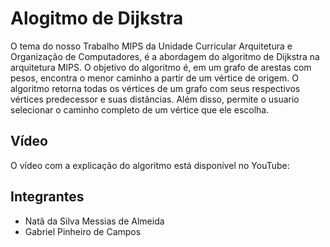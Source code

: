 # Alogitmo de Dijkstra
O tema do nosso Trabalho MIPS da Unidade Curricular Arquitetura e Organização de Computadores, é a abordagem do algoritmo de Dijkstra na arquitetura MIPS. O objetivo do algoritmo é, em um grafo de arestas com pesos, encontra o menor caminho a partir de um vértice de origem. O algoritmo retorna todas os vértices de um grafo com seus respectivos vértices predecessor e suas distâncias. Além disso, permite o usuario selecionar o caminho completo de um vértice que ele escolha.

## Vídeo
O vídeo com a explicação do algoritmo está disponível no YouTube: 

## Integrantes
* Natã da Silva Messias de Almeida
* Gabriel Pinheiro de Campos
